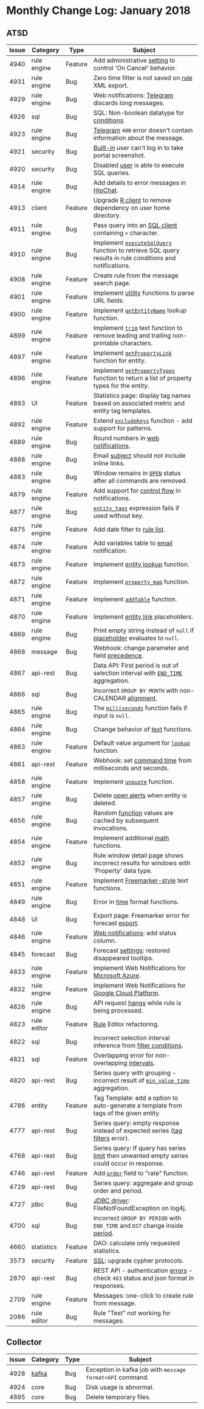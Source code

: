 # Monthly Change Log: January 2018

## ATSD

Issue| Category    | Type    | Subject
-----|-------------|---------|----------------------
4940 | rule engine | Feature | Add administrative [setting](../../rule-engine/window.md#cancel-status) to control 'On Cancel' behavior.
4931 | rule engine | Bug | Zero time filter is not saved on [rule](../../rule-engine/README.md#rule-engine) XML export.
4929 | rule engine | Bug | Web notifications: [Telegram](../../rule-engine/notifications/telegram.md) discards long messages.
4926 | sql | Bug | SQL: Non-boolean datatype for [conditions](../../sql/README.md#where-clause).
4923 | rule engine | Bug | [Telegram](../../rule-engine/notifications/telegram.md) `400` error doesn't contain information about the message.
4921 | security | Bug | [Built-in](../../administration/user-authentication.md#built-in-account) user can't log in to take portal screenshot.
4920 | security | Bug | Disabled [user](../../administration/user-authentication.md#user-authentication) is able to execute SQL queries.
4914 | rule engine | Bug | Add details to error messages in [HipChat](../../rule-engine/notifications/hipchat.md).
4913 | client | Feature | Upgrade [R client](https://github.com/axibase/atsd-api-r/blob/master/README.md) to remove dependency on user home directory.
4911 | rule engine | Bug | Pass query into an [SQL client](../..//sql/client/README.md) containing `>` character.
4910 | rule engine | Bug | Implement [`executeSqlQuery`](../../rule-engine/functions-sql.md#executesqlquery) function to retrieve SQL query results in rule conditions and notifications.
4908 | rule engine | Feature | Create rule from the message search page.
4901 | rule engine | Feature | Implement [utility](../../rule-engine/functions-utility.md#utility-functions)  functions to parse URL fields.
4900 | rule engine | Feature | Implement [`getEntityName`](../../rule-engine/functions-lookup.md#getentityname) lookup function.
4899 | rule engine | Feature | Implement [`trim`](../../rule-engine/functions-text.md#trim) text function to remove leading and trailing non-printable characters.
4897 | rule engine | Feature | Implement [`getPropertyLink`](../../rule-engine/functions-link.md#getpropertylink) function for entity.
4896 | rule engine | Feature | Implement [`getPropertyTypes`](../../rule-engine/functions-property.md#getpropertytypes) function to return a list of property types for the entity.
4893 | UI | Feature | Statistics page: display tag names based on associated metric and entity tag templates.
4892 | rule engine | Feature | Extend [`excludeKeys`](../../rule-engine/functions-collection.md#excludekeys) function - add support for patterns.
4889 | rule engine | Bug | Round numbers in [web notifications](../../rule-engine/notifications/README.md).
4888 | rule engine | Bug | Email [subject](../../administration/mail-client.md) should not include inline links.
4883 | rule engine | Bug | Window remains in [`OPEN`](../../rule-engine/window.md#open-status) status after all commands are removed.
4879 | rule engine | Feature | Add support for [control flow](../../rule-engine/control-flow.md) in notifications.
4877 | rule engine | Bug | [`entity_tags`](../../rule-engine/window-fields.md#base-fields) expression fails if used without key.
4875 | rule engine | Feature | Add date filter to [rule list](../../rule-engine/README.md).
4874 | rule engine | Feature | Add variables table to [email](../../rule-engine/email.md) notification.
4873 | rule engine | Feature | Implement [entity lookup](../../rule-engine/functions-lookup.md#getentity) function.
4872 | rule engine | Feature | Implement [`property_map`](../../rule-engine/functions-property.md#reference) function.
4871 | rule engine | Feature | Implement [`addTable`](../../rule-engine/functions-format.md#reference) function.
4870 | rule engine | Feature | Implement [entity link](../../rule-engine/links.md#entitylink) placeholders.
4869 | rule engine | Bug | Print empty string instead of `null` if [placeholder](../../rule-engine/placeholders.md) evaluates to `null`.
4868 | message | Bug | Webhook: change parameter and field [precedence](../../api/data/messages/webhook.md#parameter-precedence).
4867 | api-rest | Bug | Data API: First period is out of selection interval with [`END_TIME`](../../api/data/series/aggregate.md#period) aggregation.
4866 | sql | Bug | Incorrect `GROUP BY MONTH` with non-CALENDAR [alignment](../../sql/README.md#period-alignment).
4865 | rule engine | Bug | The [`milliseconds`](../../rule-engine/functions-time.md#milliseconds) function fails if input is `null`.
4864 | rule engine | Bug | Change behavior of [text](../../rule-engine/functions-text.md#keepafter) functions.
4863 | rule engine | Feature | Default value argument for [`lookup`](../../rule-engine/functions-lookup.md#lookup) function.
4861 | api-rest | Feature | Webhook: set [command time](../../api/data/messages/webhook.md#command-parameters) from milliseconds and seconds.
4858 | rule engine | Feature | Implement [`unquote`](../../rule-engine/functions-text.md#unquote) function.
4857 | rule engine | Bug | Delete [open alerts](../../rule-engine/README.md#window-status) when entity is deleted.
4856 | rule engine | Bug | Random [function](../../rule-engine/functions-random.md#distribution-functions) values are cached by subsequent invocations.
4854 | rule engine | Feature | Implement additional [math](../../rule-engine/functions-math.md#reference) functions.
4852 | rule engine | Bug | Rule window detail page shows incorrect results for windows with 'Property' data type.
4851 | rule engine | Feature | Implement [Freemarker-style](../../rule-engine/functions-text.md#reference) text functions.
4849 | rule engine | Bug | Error in [time](../../rule-engine/functions-format.md#reference) format functions.
4848 | UI | Bug | Export page: Freemarker error for forecast [export](../../reporting/ad-hoc-exporting.md).
4846 | rule engine | Feature | [Web notifications](../../rule-engine/notifications/README.md): add status column.
4845 | forecast | Bug | Forecast [settings](../../forecasting/README.md): restored disappeared tooltips.
4833 | rule engine | Feature | Implement Web Notifications for [Microsoft Azure](../../rule-engine/notifications/azure-sb.md).
4832 | rule engine | Feature | Implement Web Notifications for [Google Cloud Platform](../../rule-engine/notifications/gcp-ps.md).
4826 | rule engine | Bug | API request [hangs](../../rule-engine/variables.md#execution) while rule is being processed.
4823 | rule editor | Feature | [Rule](../../rule-engine/README.md#rule-engine) Editor refactoring.
4822 | sql | Bug | Incorrect selection interval inference from [filter conditions](../../sql/README.md#where-clause).
4821 | sql | Feature | Overlapping error for non-overlapping [intervals](../../sql/README.md#interval-condition).
4820 | api-rest | Bug | Series query with grouping - incorrect result of [`min_value_time`](../../api/data/series/group.md#grouping-functions) aggregation.
4786 | entity | Feature | Tag Template: add a option to auto-generate a template from tags of the given entity.
4777 | api-rest | Bug | Series query: empty response instead of expected series ([tag filters](../../api/data/series/query.md#tag-filter) error).
4768 | api-rest | Bug | Series query: If query has series [limit](../../api/data/series/query.md#control-fields) then unwanted empty series could occur in response.
4746 | api-rest | Feature | Add [`order`](../../api/data/series/rate.md#parameters) field to "rate" function.
4729 | api-rest | Bug | Series query: aggregate and group order and period.
4727 | jdbc | Bug | [JDBC driver](https://github.com/axibase/atsd-jdbc/blob/master/README.md): FileNotFoundException on log4j.
4700 | sql | Bug | Incorrect `GROUP BY PERIOD` with `END_TIME` and `DST` change inside [period](../../sql/README.md#period).
4660 | statistics | Feature | DAO: calculate only requested statistics.
3573 | security | Feature | [SSL](../../administration/ssl-ca-signed.md): upgrade cypher protocols.
2870 | api-rest | Bug | REST API - authentication [errors](../../api/data/README.md#response-codes) - check `403` status and json format in responses.
2709 | rule engine | Feature | Messages: one-click to create rule from message.
2086 | rule editor | Bug | Rule "Test" not working for messages.

## Collector

Issue| Category    | Type    | Subject
-----|-------------|---------|----------------------
4928 | [kafka](https://axibase.com/docs/axibase-collector/jobs/kafka.html) | Bug | Exception in kafka job with `message format=API` command.
4924 | core | Bug | Disk usage is abnormal.
4895 | core | Bug | Delete temporary files.
